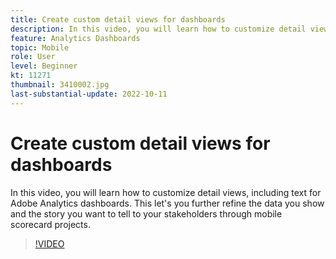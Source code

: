 ```yaml
---
title: Create custom detail views for dashboards
description: In this video, you will learn how to customize detail views, including text for Adobe Analytics dashboards. This let's you further refine the data you show and the story you want to tell to your stakeholders through mobile scorecard projects. (Should be between 60 and 160 characters, but is 242 characters)
feature: Analytics Dashboards
topic: Mobile
role: User
level: Beginner
kt: 11271
thumbnail: 3410002.jpg
last-substantial-update: 2022-10-11
---
```


# Create custom detail views for dashboards

In this video, you will learn how to customize detail views, including text for Adobe Analytics dashboards. This let's you further refine the data you show and the story you want to tell to your stakeholders through mobile scorecard projects.

>[!VIDEO](https://video.tv.adobe.com/v/3410002/?quality=12&learn=on)
